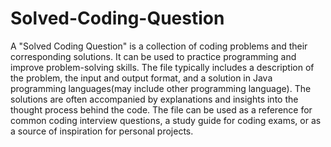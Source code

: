 # Solved-Coding-Question
A "Solved Coding Question" is a collection of coding problems and their corresponding solutions. It can be used to practice programming and improve problem-solving skills. The file typically includes a description of the problem, the input and output format, and a solution in Java programming languages(may include other programming language).
The solutions are often accompanied by explanations and insights into the thought process behind the code. The file can be used as a reference for common coding interview questions, a study guide for coding exams, or as a source of inspiration for personal projects.
